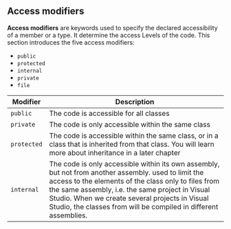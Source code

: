 ## Access modifiers

**Access modifiers** are keywords used to specify the declared accessibility of a member or a type. It determine the access Levels of the code. This section introduces the five access modifiers:

- `public`
- `protected`
- `internal`
- `private`
- `file`

|Modifier|Description|
|-|-|
|`public`|	The code is accessible for all classes|
|`private`|The code is only accessible within the same class|
|`protected`|	The code is accessible within the same class, or in a class that is inherited from that class. You will learn more about inheritance in a later chapter|
|`internal`|	The code is only accessible within its own assembly, but not from another assembly. used to limit the access to the elements of the class only to files from the same assembly, i.e. the same project in Visual Studio. When we create several projects in Visual Studio, the classes from will be compiled in different assemblies.|
